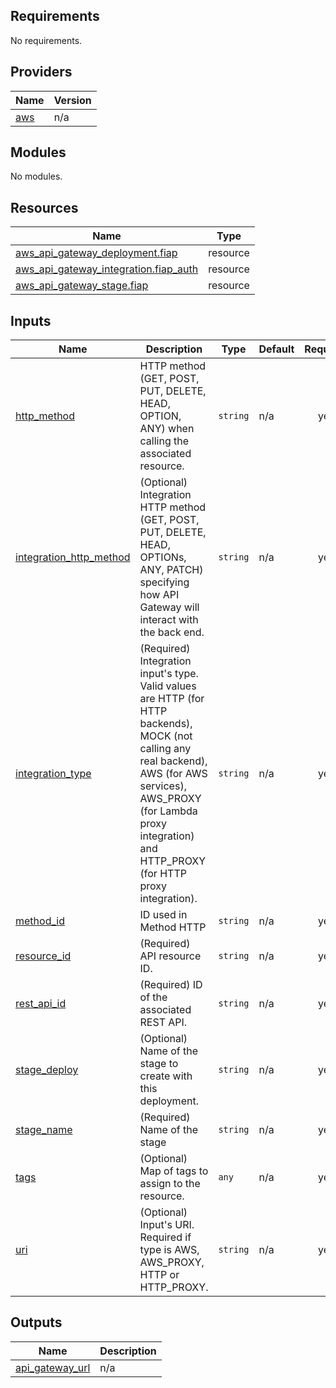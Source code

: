 ## Requirements

No requirements.

## Providers

| Name | Version |
|------|---------|
| <a name="provider_aws"></a> [aws](#provider\_aws) | n/a |

## Modules

No modules.

## Resources

| Name | Type |
|------|------|
| [aws_api_gateway_deployment.fiap](https://registry.terraform.io/providers/hashicorp/aws/latest/docs/resources/api_gateway_deployment) | resource |
| [aws_api_gateway_integration.fiap_auth](https://registry.terraform.io/providers/hashicorp/aws/latest/docs/resources/api_gateway_integration) | resource |
| [aws_api_gateway_stage.fiap](https://registry.terraform.io/providers/hashicorp/aws/latest/docs/resources/api_gateway_stage) | resource |

## Inputs

| Name | Description | Type | Default | Required |
|------|-------------|------|---------|:--------:|
| <a name="input_http_method"></a> [http\_method](#input\_http\_method) | HTTP method (GET, POST, PUT, DELETE, HEAD, OPTION, ANY) when calling the associated resource. | `string` | n/a | yes |
| <a name="input_integration_http_method"></a> [integration\_http\_method](#input\_integration\_http\_method) | (Optional) Integration HTTP method (GET, POST, PUT, DELETE, HEAD, OPTIONs, ANY, PATCH) specifying how API Gateway will interact with the back end. | `string` | n/a | yes |
| <a name="input_integration_type"></a> [integration\_type](#input\_integration\_type) | (Required) Integration input's type. Valid values are HTTP (for HTTP backends), MOCK (not calling any real backend), AWS (for AWS services), AWS\_PROXY (for Lambda proxy integration) and HTTP\_PROXY (for HTTP proxy integration). | `string` | n/a | yes |
| <a name="input_method_id"></a> [method\_id](#input\_method\_id) | ID used in Method HTTP | `string` | n/a | yes |
| <a name="input_resource_id"></a> [resource\_id](#input\_resource\_id) | (Required) API resource ID. | `string` | n/a | yes |
| <a name="input_rest_api_id"></a> [rest\_api\_id](#input\_rest\_api\_id) | (Required) ID of the associated REST API. | `string` | n/a | yes |
| <a name="input_stage_deploy"></a> [stage\_deploy](#input\_stage\_deploy) | (Optional) Name of the stage to create with this deployment. | `string` | n/a | yes |
| <a name="input_stage_name"></a> [stage\_name](#input\_stage\_name) | (Required) Name of the stage | `string` | n/a | yes |
| <a name="input_tags"></a> [tags](#input\_tags) | (Optional) Map of tags to assign to the resource. | `any` | n/a | yes |
| <a name="input_uri"></a> [uri](#input\_uri) | (Optional) Input's URI. Required if type is AWS, AWS\_PROXY, HTTP or HTTP\_PROXY. | `string` | n/a | yes |

## Outputs

| Name | Description |
|------|-------------|
| <a name="output_api_gateway_url"></a> [api\_gateway\_url](#output\_api\_gateway\_url) | n/a |
